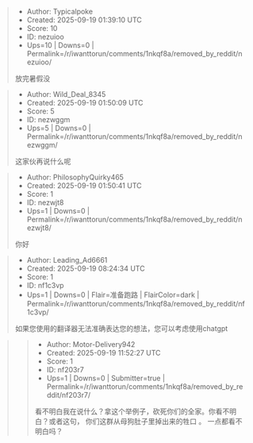 > - Author: Typicalpoke
> - Created: 2025-09-19 01:39:10 UTC
> - Score: 10
> - ID: nezuioo
> - Ups=10 | Downs=0 | Permalink=/r/iwanttorun/comments/1nkqf8a/removed_by_reddit/nezuioo/
>
> 放完暑假没

> - Author: Wild_Deal_8345
> - Created: 2025-09-19 01:50:09 UTC
> - Score: 5
> - ID: nezwggm
> - Ups=5 | Downs=0 | Permalink=/r/iwanttorun/comments/1nkqf8a/removed_by_reddit/nezwggm/
>
> 这家伙再说什么呢

> - Author: PhilosophyQuirky465
> - Created: 2025-09-19 01:50:41 UTC
> - Score: 1
> - ID: nezwjt8
> - Ups=1 | Downs=0 | Permalink=/r/iwanttorun/comments/1nkqf8a/removed_by_reddit/nezwjt8/
>
> 你好

> - Author: Leading_Ad6661
> - Created: 2025-09-19 08:24:34 UTC
> - Score: 1
> - ID: nf1c3vp
> - Ups=1 | Downs=0 | Flair=准备跑路 | FlairColor=dark | Permalink=/r/iwanttorun/comments/1nkqf8a/removed_by_reddit/nf1c3vp/
>
> 如果您使用的翻译器无法准确表达您的想法，您可以考虑使用chatgpt

>> - Author: Motor-Delivery942
>> - Created: 2025-09-19 11:52:27 UTC
>> - Score: 1
>> - ID: nf203r7
>> - Ups=1 | Downs=0 | Submitter=true | Permalink=/r/iwanttorun/comments/1nkqf8a/removed_by_reddit/nf203r7/
>>
>> 看不明白我在说什么？拿这个举例子，砍死你们的全家。你看不明白？或者这句， 你们这群从母狗肚子里掉出来的牲口 。 一点都看不明白吗？
